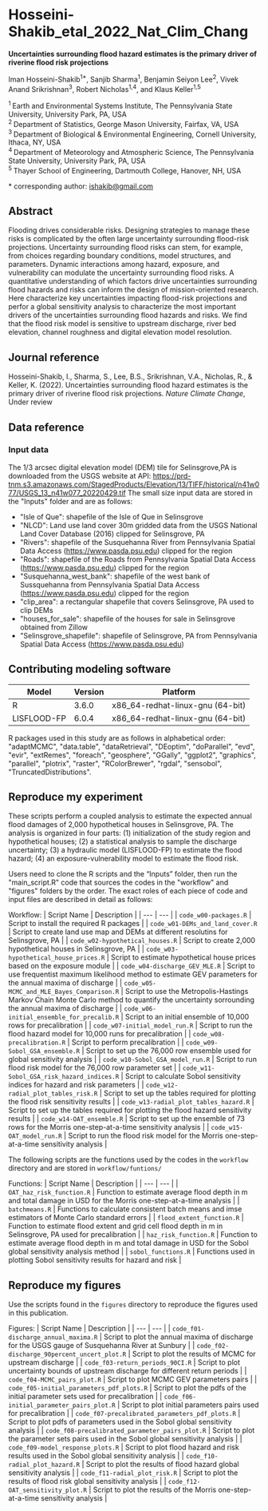 # Hosseini-Shakib_etal_2022_Nat_Clim_Chang

**Uncertainties surrounding flood hazard estimates is the primary driver of riverine flood risk projections**

Iman Hosseini-Shakib<sup>1\*</sup>, Sanjib Sharma<sup>1</sup>, Benjamin Seiyon Lee<sup>2</sup>, Vivek Anand Srikrishnan<sup>3</sup>, Robert Nicholas<sup>1,4</sup>, and Klaus Keller<sup>1,5</sup>

<sup>1 </sup> Earth and Environmental Systems Institute, The Pennsylvania State University, University Park, PA, USA <br />
<sup>2 </sup> Department of Statistics, George Mason University, Fairfax, VA, USA <br />
<sup>3 </sup> Department of Biological & Environmental Engineering, Cornell University, Ithaca, NY, USA <br />
<sup>4 </sup> Department of Meteorology and Atmospheric Science, The Pennsylvania State University, University Park, PA, USA <br />
<sup>5 </sup> Thayer School of Engineering, Dartmouth College, Hanover, NH, USA

\* corresponding author:  ishakib@gmail.com 

## Abstract
Flooding drives considerable risks. Designing strategies to manage these risks is complicated by the often large uncertainty surrounding flood-risk projections. Uncertainty surrounding flood risks can stem, for example, from choices regarding boundary conditions, model structures, and parameters. Dynamic interactions among hazard, exposure, and vulnerability can modulate the uncertainty surrounding flood risks. A quantitative understanding of which factors drive uncertainties surrounding flood hazards and risks can inform the design of mission-oriented research. Here characterize key uncertainties impacting flood-risk projections and perfor a global sensitivity analysis to characterize the most important drivers of the uncertainties surrounding flood hazards and risks. We find that the flood risk model is sensitive to upstream discharge, river bed elevation, channel roughness and digital elevation model resolution. 

## Journal reference
Hosseini-Shakib, I., Sharma, S., Lee, B.S., Srikrishnan, V.A., Nicholas, R., & Keller, K. (2022). Uncertainties surrounding flood hazard estimates is the primary driver of riverine flood risk projections. _Nature Climate Change_, Under review

## Data reference

### Input data
The 1/3 arcsec digital elevation model (DEM) tile for Selinsgrove,PA is downloaded from the USGS website at API: https://prd-tnm.s3.amazonaws.com/StagedProducts/Elevation/13/TIFF/historical/n41w077/USGS_13_n41w077_20220429.tif
The small size input data are stored in the "Inputs" folder and are as follows:
- "Isle of Que": shapefile of the Isle of Que in Selinsgrove
- "NLCD": Land use land cover 30m gridded data from the USGS National Land Cover Database (2016) clipped for Selinsgrove, PA
- "Rivers": shapefile of the Susquehanna River from Pennsylvania Spatial Data Access (https://www.pasda.psu.edu) clipped for the region
- "Roads": shapefile of the Roads from Pennsylvania Spatial Data Access (https://www.pasda.psu.edu) clipped for the region
- "Susquehanna_west_bank": shapefile of the west bank of Sussquehanna from Pennsylvania Spatial Data Access (https://www.pasda.psu.edu) clipped for the region
- "clip_area": a rectangular shapefile that covers Selinsgrove, PA used to clip DEMs
- "houses_for_sale": shapefile of the houses for sale in Selinsgrove obtained from Zillow
- "Selinsgrove_shapefile": shapefile of Selinsgrove, PA from Pennsylvania Spatial Data Access (https://www.pasda.psu.edu)

## Contributing modeling software
| Model | Version | Platform |
|-------|---------|-----------------|
| R | 3.6.0 | x86_64-redhat-linux-gnu (64-bit) |
| LISFLOOD-FP | 6.0.4 | x86_64-redhat-linux-gnu (64-bit) |

R packages used in this study are as follows in alphabetical order:
"adaptMCMC", "data.table", "dataRetrieval", "DEoptim", "doParallel", "evd", "evir", "extRemes", "foreach", "geosphere", "GGally", "ggplot2", "graphics", "parallel", "plotrix", "raster", "RColorBrewer", "rgdal", "sensobol", "TruncatedDistributions".

## Reproduce my experiment
These scripts perform a coupled analysis to estimate the expected annual flood damages of 2,000 hypothetical houses in Selinsgrove, PA. The analysis is organized in four parts: (1) initialization of the study region and hypothetical houses; (2) a statistical analysis to sample the discharge uncertainty; (3) a hydraulic model (LISFLOOD-FP) to estimate the flood hazard; (4) an exposure-vulnerability model to estimate the flood risk.

Users need to clone the R scripts and the “Inputs” folder, then run the "main_script.R" code that sources the codes in the "workflow" and "figures" folders by the order. The exact roles of each piece of code and input files are described in detail as follows:

Workflow:
| Script Name | Description |
| --- | --- |
| `code_w00-packages.R` | Script to install the required R packages |
| `code_w01-DEMs_and_land_cover.R` | Script to create land use map and DEMs at different resolutins for Selinsgrove, PA |
| `code_w02-hypothetical_houses.R` | Script to create 2,000 hypothetical houses in Selinsgrove, PA |
| `code_w03-hypothetical_house_prices.R` | Script to estimate hypothetical house prices based on the exposure module |
| `code_w04-discharge_GEV_MLE.R` | Script to use frequentist maximum likelihood method to estimate GEV parameters for the annual maxima of discharge |
| `code_w05-MCMC_and_MLE_Bayes_Comparison.R` | Script to use the Metropolis-Hastings Markov Chain Monte Carlo method to quantify the uncertainty sorrounding the annual maxima of discharge |
| `code_w06-initial_ensemble_for_precalib.R` | Script to an initial ensemble of 10,000 rows for precalibration |
| `code_w07-initial_model_run.R` | Script to run the flood hazard model for 10,000 runs for precalibration |
| `code_w08-precalibration.R` | Script to perform precalibration |
| `code_w09-Sobol_GSA_ensemble.R` | Script to set up the 76,000 row ensemble used for global sensitivity analysis |
| `code_w10-Sobol_GSA_model_run.R` | Script to run flood risk model for the 76,000 row parameter set |
| `code_w11-Sobol_GSA_risk_hazard_indices.R` | Script to calculate Sobol sensitivity indices for hazard and risk parameters |
| `code_w12-radial_plot_tables_risk.R` | Script to set up the tables required for plotting the flood risk sensitivity results |
| `code_w13-radial_plot_tables_hazard.R` | Script to set up the tables required for plotting the flood hazard sensitivity results |
| `code_w14-OAT_ensemble.R` | Script to set up the ensemble of 73 rows for the Morris one-step-at-a-time sensitivity analysis |
| `code_w15-OAT_model_run.R` | Script to run the flood risk model for the Morris one-step-at-a-time sensitivity analysis |

The following scripts are the functions used by the codes in the `workflow` directory and are stored in `workflow/funtions/`

Functions:
| Script Name | Description |
| --- | --- |
| `OAT_haz_risk_function.R` | Function to estimate average flood depth in m and total damage in USD for the Morris one-step-at-a-time analysis |
| `batchmeans.R` | Functions to calculate consistent batch means and imse estimators of Monte Carlo standard errors |
| `flood_extent_function.R` | Function to estimate flood extent and grid cell flood depth in m in Selinsgrove, PA used for precalibration |
| `haz_risk_function.R` | Function to estimate average flood depth in m and total damage in USD for the Sobol global sensitivity analysis method  |
| `sobol_functions.R` | Functions used in plotting Sobol sensitivity results for hazard and risk |

## Reproduce my figures
Use the scripts found in the `figures` directory to reproduce the figures used in this publication.

Figures:
| Script Name | Description |
| --- | --- |
| `code_f01-discharge_annual_maxima.R` | Script to plot the annual maxima of discharge for the USGS gauge of Susquehanna River at Sunbury |
| `code_f02-discharge_90percent_uncert_plot.R` | Script to plot the results of MCMC for upstream discharge |
| `code_f03-return_periods_90CI.R` | Script to plot uncertainty bounds of upstream discharge for different return periods |
| `code_f04-MCMC_pairs_plot.R` | Script to plot MCMC GEV parameters pairs |
| `code_f05-initial_parameters_pdf_plots.R` | Script to plot the pdfs of the initial parameter sets used for precalibration |
| `code_f06-initial_parameter_pairs_plot.R` | Script to plot initial parameters pairs used for precalibration |
| `code_f07-precalibrated_parameters_pdf_plots.R` | Script to plot pdfs of parameters used in the Sobol global sensitivity analysis |
| `code_f08-precalibrated_parameter_pairs_plot.R` | Script to plot the parameter sets pairs used in the Sobol global sensitivity analysis |
| `code_f09-model_response_plots.R` | Script to plot flood hazard and risk results used in the Sobol global sensitivity analysis |
| `code_f10-radial_plot_hazard.R` | Script to plot the results of flood hazard global sensitivity analysis |
| `code_f11-radial_plot_risk.R` | Script to plot the results of flood risk global sensitivity analysis |
| `code_f12-OAT_sensitivity_plot.R` | Script to plot the results of the Morris one-step-at-a-time sensitivity analysis |
